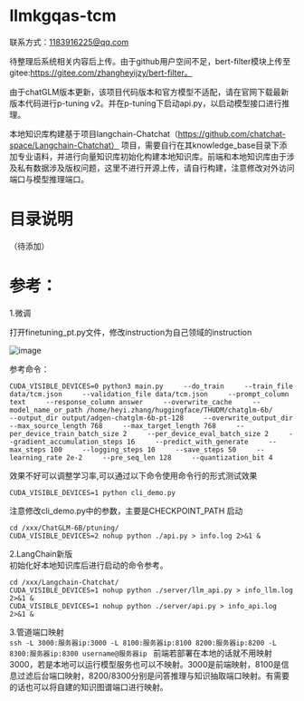 # llmkgqas-tcm
联系方式：1183916225@qq.com

待整理后系统相关内容后上传。由于github用户空间不足，bert-filter模块上传至gitee:https://gitee.com/zhangheyijzy/bert-filter。

由于chatGLM版本更新，该项目代码版本和官方模型不适配，请在官网下载最新版本代码进行p-tuning v2。并在p-tuning下启动api.py，以启动模型接口进行推理。

本地知识库构建基于项目langchain-Chatchat（https://github.com/chatchat-space/Langchain-Chatchat） 项目，需要自行在其knowledge_base目录下添加专业语料，并进行向量知识库初始化构建本地知识库。前端和本地知识库由于涉及私有数据涉及版权问题，这里不进行开源上传，请自行构建，注意修改对外访问端口与模型推理端口。


# 目录说明
（待添加）
# 参考：
1.微调<br>

打开finetuning_pt.py文件，修改instruction为自己领域的instruction<br>

![image](https://github.com/zhangheyi-1/llmkgqas-tcm/assets/70568061/03a296b4-d281-46f8-953d-4dd236ff7674)

参考命令：
```
CUDA_VISIBLE_DEVICES=0 python3 main.py     --do_train     --train_file data/tcm.json     --validation_file data/tcm.json     --prompt_column text     --response_column answer     --overwrite_cache     --model_name_or_path /home/heyi.zhang/huggingface/THUDM/chatglm-6b/     --output_dir output/adgen-chatglm-6b-pt-128     --overwrite_output_dir     --max_source_length 768     --max_target_length 768     --per_device_train_batch_size 2     --per_device_eval_batch_size 2     --gradient_accumulation_steps 16     --predict_with_generate     --max_steps 100     --logging_steps 10     --save_steps 50     --learning_rate 2e-2     --pre_seq_len 128     --quantization_bit 4
```

效果不好可以调整学习率,可以通过以下命令使用命令行的形式测试效果

`CUDA_VISIBLE_DEVICES=1 python cli_demo.py`

注意修改cli_demo.py中的参数，主要是CHECKPOINT_PATH
启动
```
cd /xxx/ChatGLM-6B/ptuning/
CUDA_VISIBLE_DEVICES=2 nohup python ./api.py > info.log 2>&1 &
```

2.LangChain新版<br>
初始化好本地知识库后进行启动的命令参考。
```
cd /xxx/Langchain-Chatchat/
CUDA_VISIBLE_DEVICES=1 nohup python ./server/llm_api.py > info_llm.log 2>&1 &
CUDA_VISIBLE_DEVICES=1 nohup python ./server/api.py > info_api.log 2>&1 &
```

3.管道端口映射<br>
`ssh -L 3000:服务器ip:3000 -L 8100:服务器ip:8100 8200:服务器ip:8200 -L 8300:服务器ip:8300 username@服务器ip `
前端若部署在本地的话就不用映射3000，若是本地可以运行模型服务也可以不映射。3000是前端映射，8100是信息过滤后台端口映射，8200/8300分别是问答推理与知识抽取端口映射。有需要的话也可以将自建的知识图谱端口进行映射。
